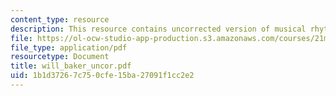 ```yaml
---
content_type: resource
description: This resource contains uncorrected version of musical rhythm.
file: https://ol-ocw-studio-app-production.s3.amazonaws.com/courses/21m-301-harmony-and-counterpoint-i-spring-2005/1b1d37267c750cfe15ba27091f1cc2e2_will_baker_uncor.pdf
file_type: application/pdf
resourcetype: Document
title: will_baker_uncor.pdf
uid: 1b1d3726-7c75-0cfe-15ba-27091f1cc2e2
---
```

